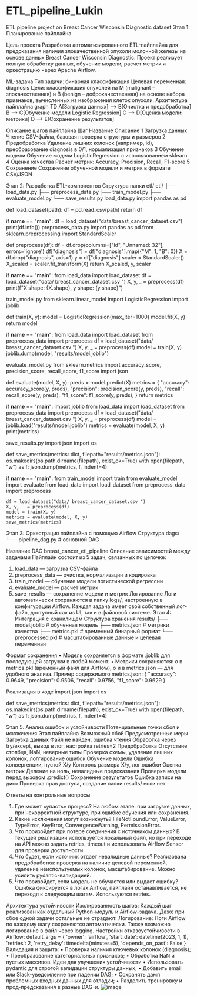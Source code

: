 # ETL_pipeline_Lukin
ETL pipeline project on Breast Cancer Wisconsin Diagnostic dataset 
Этап 1: Планирование пайплайна

Цель проекта
Разработка автоматизированного ETL-пайплайна для предсказания наличия злокачественной опухоли молочной железы на основе данных Breast Cancer Wisconsin Diagnostic. Проект реализует полную обработку данных, обучение модели, расчет метрик и оркестрацию через Apache Airflow.

ML-задача
Тип задачи: бинарная классификация
Целевая переменная: diagnosis
Цели: классификация опухолей на M (malignant – злокачественная) и B (benign – доброкачественная) на основе набора признаков, вычисленных из изображения клеток опухоли.
Архитектура пайплайна
graph TD
    A[Загрузка данных] --> B[Очистка и предобработка]
    B --> C[Обучение модели Logistic Regression]
    C --> D[Оценка модели: метрики]
    D --> E[Сохранение результатов]

Описание шагов пайплайна
Шаг	Название	Описание
1	Загрузка данных	Чтение CSV-файла, базовая проверка структуры и размеров
2	Предобработка	Удаление лишних колонок (например, id), преобразование diagnosis в 0/1, нормализация признаков
3	Обучение модели	Обучение модели LogisticRegression с использованием sklearn
4	Оценка качества	Расчет метрик: Accuracy, Precision, Recall, F1-score
5	Сохранение	Сохранение обученной модели и метрик в формате CSV/JSON

 

Этап 2: Разработка ETL-компонентов
Структура папки etl/
etl/
├── load_data.py
├── preprocess_data.py
├── train_model.py
├── evaluate_model.py
└── save_results.py
load_data.py
import pandas as pd

def load_dataset(path):
    df = pd.read_csv(path)
    return df

if __name__ == "__main__":
    df = load_dataset("data/breast_cancer_dataset.csv")
    print(df.info())
preprocess_data.py
import pandas as pd
from sklearn.preprocessing import StandardScaler

def preprocess(df):
    df = df.drop(columns=["id", "Unnamed: 32"], errors='ignore')
    df["diagnosis"] = df["diagnosis"].map({"M": 1, "B": 0})
    X = df.drop("diagnosis", axis=1)
    y = df["diagnosis"]
    scaler = StandardScaler()
    X_scaled = scaler.fit_transform(X)
    return X_scaled, y, scaler

if __name__ == "__main__":
    from load_data import load_dataset
    df = load_dataset("data/ breast_cancer_dataset.csv ")
    X, y, _ = preprocess(df)
    print(f"X shape: {X.shape}, y shape: {y.shape}")

train_model.py
from sklearn.linear_model import LogisticRegression
import joblib

def train(X, y):
    model = LogisticRegression(max_iter=1000)
    model.fit(X, y)
    return model

if __name__ == "__main__":
    from load_data import load_dataset
    from preprocess_data import preprocess
    df = load_dataset("data/ breast_cancer_dataset.csv ")
    X, y, _ = preprocess(df)
    model = train(X, y)
    joblib.dump(model, "results/model.joblib")

evaluate_model.py
from sklearn.metrics import accuracy_score, precision_score, recall_score, f1_score
import json

def evaluate(model, X, y):
    preds = model.predict(X)
    metrics = {
        "accuracy": accuracy_score(y, preds),
        "precision": precision_score(y, preds),
        "recall": recall_score(y, preds),
        "f1_score": f1_score(y, preds),
    }
    return metrics

if __name__ == "__main__":
    import joblib
    from load_data import load_dataset
    from preprocess_data import preprocess
    df = load_dataset("data/ breast_cancer_dataset.csv ")
    X, y, _ = preprocess(df)
    model = joblib.load("results/model.joblib")
    metrics = evaluate(model, X, y)
    print(metrics)

save_results.py
import json
import os

def save_metrics(metrics: dict, filepath="results/metrics.json"):
    os.makedirs(os.path.dirname(filepath), exist_ok=True)
    with open(filepath, "w") as f:
        json.dump(metrics, f, indent=4)

if __name__ == "__main__":
    from train_model import train
    from evaluate_model import evaluate
    from load_data import load_dataset
    from preprocess_data import preprocess

    df = load_dataset("data/ breast_cancer_dataset.csv ")
    X, y, _ = preprocess(df)
    model = train(X, y)
    metrics = evaluate(model, X, y)
    save_metrics(metrics)

Этап 3: Оркестрация пайплайна с помощью Airflow
Структура
dags/
└── pipeline_dag.py      # основной DAG

Название DAG
breast_cancer_etl_pipeline
Описание зависимостей между задачами
Пайплайн состоит из 5 задач, связанных по цепочке:
1.	load_data — загрузка CSV-файла
2.	preprocess_data — очистка, нормализация и кодировка
3.	train_model — обучение модели логистической регрессии
4.	evaluate_model — расчет метрик
5.	save_results — сохранение модели и метрик
Логирование
 Логи автоматически сохраняются в папку logs/, настроенную в конфигурации Airflow.
 Каждая задача имеет свой собственный лог-файл, доступный как из UI, так и в файловой системе.
Этап 4: Интеграция с хранилищем
Структура хранения
results/
├── model.joblib        # обученная модель
├── metrics.json        # метрики качества
├── metrics.pkl         # временный бинарный формат
└── preprocessed.pkl    # масштабированные данные и целевая переменная

Формат сохранения
•	Модель сохраняется в формате .joblib для последующей загрузки в любой момент.
•	Метрики сохраняются:
o	в metrics.pkl (временный файл для Airflow),
o	и в metrics.json — для удобного анализа.
Пример содержимого metrics.json:
{
  "accuracy": 0.9649,
  "precision": 0.9506,
  "recall": 0.9756,
  "f1_score": 0.9629
}

Реализация в коде
import json
import os

def save_metrics(metrics: dict, filepath="results/metrics.json"):
    os.makedirs(os.path.dirname(filepath), exist_ok=True)
    with open(filepath, "w") as f:
        json.dump(metrics, f, indent=4)

Этап 5. Анализ ошибок и устойчивости
Потенциальные точки сбоя и исключения
Этап пайплайна	Возможный сбой	Предусмотренные меры
Загрузка данных	Файл не найден, ошибка чтения	Обработка через try/except, вывод в лог, настройка retries=2
Предобработка	Отсутствие столбца, NaN, неверные типы	Проверка схемы, удаление лишних колонок, логгирование ошибок
Обучение модели	Ошибка конвергенции, пустой X/y	Контроль размера X/y, лог ошибки
Оценка метрик	Деление на ноль, невалидные предсказания	Проверка модели перед вызовом .predict()
Сохранение результатов	Ошибка записи на диск	Проверка прав доступа, создание папки results/ если нет

Ответы на контрольные вопросы
1. Где может «упасть» процесс?
На любом этапе: при загрузке данных, при некорректной структуре, при ошибке обучения или сохранения.
2. Какие исключения могут возникнуть?
FileNotFoundError, ValueError, TypeError, KeyError, ConvergenceWarning, PermissionError.
3. Что произойдет при потере соединения с источником данных?
В текущей реализации используется локальный файл, но при переходе на API можно задать retries, timeout и использовать Airflow Sensor для проверки доступности.
4. Что будет, если источник отдает невалидные данные?
Реализована предобработка: проверка на наличие целевой переменной, удаление неиспользуемых колонок, масштабирование. Можно усилить pydantic-валидацией.
5. Что произойдет, если модель не обучается или выдает ошибку?
Ошибка фиксируется в логах Airflow, пайплайн останавливается, не переходя к следующим шагам. Используются retries.

Архитектура устойчивости
Изолированность шагов:
Каждый шаг реализован как отдельный Python-модуль и Airflow-задача. Даже при сбое одной задачи остальные не страдают.
Логирование:
Логи Airflow по каждому шагу сохраняются автоматически. Также возможно логирование в файл через logging.
Настройки отказоустойчивости в Airflow:
default_args = {
    'owner': 'airflow',
    'start_date': datetime(2023, 1, 1),
    'retries': 2,
    'retry_delay': timedelta(minutes=5),
    'depends_on_past': False
}
Валидация и защита:
•	Проверка наличия ключевых колонок (diagnosis);
•	Преобразование категориальных признаков;
•	Обработка NaN и пустых массивов.
Идеи для улучшения устойчивости
•	Использовать pydantic для строгой валидации структуры данных;
•	Добавить email или Slack-уведомление при падении DAG;
•	Сохранять дамп проблемных входных данных для отладки;
•	Разделить тренировку и прод-предсказания в разные DAG-и.
![image](https://github.com/user-attachments/assets/a75d298d-5d50-455d-8a75-3acfe706a5c1)
